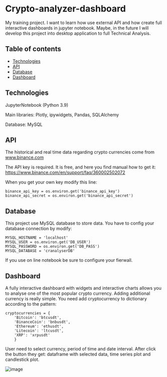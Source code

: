 # Crypto-analyzer-dashboard

My training project. I want to learn how use external API and how create full interactive dashboards in jupyter notebook.
Maybe, in the future I will develop this project into desktop application to full Technical Analysis.

## Table of contents
* [Technologies](#Technologies)
* [API](#API)
* [Database](#Database)
* [Dashboard](#Dashboard)


## Technologies

JupyterNotebook (Python 3.9)

  Main libraries: Plotly, ipywidgets, Pandas, SQLAlchemy
  
Database: MySQL


## API

The historical and real time data regarding crypto currencies come from www.binance.com

The API key is required. It is free, and here you find manual how to get it: https://www.binance.com/en/support/faq/360002502072

When you get your own key modify this line: 
```
binance_api_key = os.environ.get('binance_api_key')
binance_api_secret = os.environ.get('binance_api_secret')
```


## Database

This project use MySQL database to store data. 
You have to config your database connection by modify:
```
MYSQL_HOSTNAME = 'localhost'
MYSQL_USER = os.environ.get('DB_USER')
MYSQL_PASSWORD = os.environ.get('DB_PASS')
MYSQL_DATABASE = 'cranalyserDB'
```
If you use on line notebook be sure to configure your fierwall. 


## Dashboard

A fully interactive dashboard with widgets and interactive charts allows you to analyse one of the most popular crypto currency.
Adding additional currency is really simple. You need add cryptocurrency to dictionary according to the pattern:
```
cryptocurrencies = {
    'Bitcoin': 'btcusdt',
    'BinanceCoin': 'bnbusdt',
    'Ethereum': 'ethusdt',
    'Litecoin': 'ltcusdt',
    'XRP': 'xrpusdt'
    }
```
User need to select currency, period of time and date interval. After click the button they get: dataframe with selected data, time series plot and candlestick plot. 

![image](https://user-images.githubusercontent.com/63808220/114439352-2bc51480-9bc9-11eb-89f6-8ff032186226.png)






